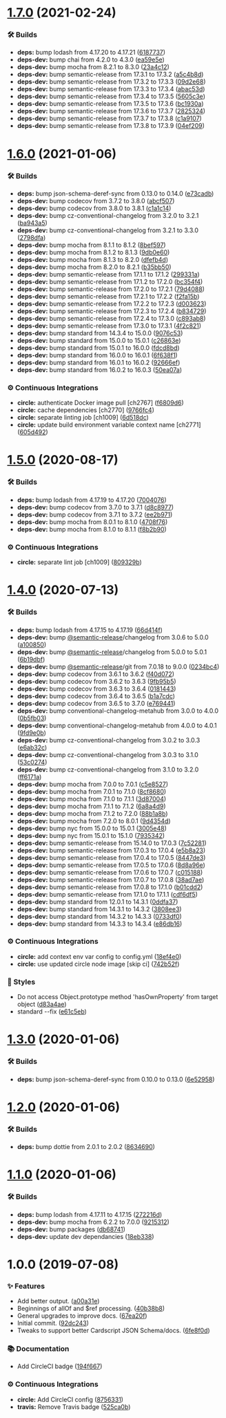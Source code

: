 # [1.7.0](https://github.com/wmfs/json-schema-markdown-a-tron/compare/v1.6.0...v1.7.0) (2021-02-24)


### 🛠 Builds

* **deps:** bump lodash from 4.17.20 to 4.17.21 ([6187737](https://github.com/wmfs/json-schema-markdown-a-tron/commit/618773738e510e124626db14a06ab230344ac0f7))
* **deps-dev:** bump chai from 4.2.0 to 4.3.0 ([ea59e5e](https://github.com/wmfs/json-schema-markdown-a-tron/commit/ea59e5e923fb61b93d07a66af533db6c2387b783))
* **deps-dev:** bump mocha from 8.2.1 to 8.3.0 ([23a4c12](https://github.com/wmfs/json-schema-markdown-a-tron/commit/23a4c1265cf7246d9a8f0ee2729224e57c10bfbb))
* **deps-dev:** bump semantic-release from 17.3.1 to 17.3.2 ([a5c4b8d](https://github.com/wmfs/json-schema-markdown-a-tron/commit/a5c4b8d422a1ba5eaffe1e77b3d4e472978d59d6))
* **deps-dev:** bump semantic-release from 17.3.2 to 17.3.3 ([09d2e68](https://github.com/wmfs/json-schema-markdown-a-tron/commit/09d2e6864edcc285e534f64fc016f15bc663576d))
* **deps-dev:** bump semantic-release from 17.3.3 to 17.3.4 ([abac53d](https://github.com/wmfs/json-schema-markdown-a-tron/commit/abac53de46ca86c63b399afa0f49f6e768d7b261))
* **deps-dev:** bump semantic-release from 17.3.4 to 17.3.5 ([5605c3e](https://github.com/wmfs/json-schema-markdown-a-tron/commit/5605c3e4e736f4fc4aca2b94aefc6c5e2e916b45))
* **deps-dev:** bump semantic-release from 17.3.5 to 17.3.6 ([bc1930a](https://github.com/wmfs/json-schema-markdown-a-tron/commit/bc1930aa2bf0daa722d2093c07c8651a2170e39c))
* **deps-dev:** bump semantic-release from 17.3.6 to 17.3.7 ([2825324](https://github.com/wmfs/json-schema-markdown-a-tron/commit/2825324e631fa00f702e6633cae365115f6e018b))
* **deps-dev:** bump semantic-release from 17.3.7 to 17.3.8 ([c1a9107](https://github.com/wmfs/json-schema-markdown-a-tron/commit/c1a91073802c2710f906fd5ec18bc39d0a3abab8))
* **deps-dev:** bump semantic-release from 17.3.8 to 17.3.9 ([04ef209](https://github.com/wmfs/json-schema-markdown-a-tron/commit/04ef2092c76bfd348e9394abe0c5f5c01feeead3))

# [1.6.0](https://github.com/wmfs/json-schema-markdown-a-tron/compare/v1.5.0...v1.6.0) (2021-01-06)


### 🛠 Builds

* **deps:** bump json-schema-deref-sync from 0.13.0 to 0.14.0 ([e73cadb](https://github.com/wmfs/json-schema-markdown-a-tron/commit/e73cadbdc6fb6cc9c20c506f7c3960cd6b4f0b8c))
* **deps-dev:** bump codecov from 3.7.2 to 3.8.0 ([abcf507](https://github.com/wmfs/json-schema-markdown-a-tron/commit/abcf50773b0b2a2b9372e33321f4a878b0ffd61c))
* **deps-dev:** bump codecov from 3.8.0 to 3.8.1 ([c1a1c14](https://github.com/wmfs/json-schema-markdown-a-tron/commit/c1a1c142d4dd3fd9d4fee902ea2341aaeeef8698))
* **deps-dev:** bump cz-conventional-changelog from 3.2.0 to 3.2.1 ([ba943a5](https://github.com/wmfs/json-schema-markdown-a-tron/commit/ba943a573da5a1f90d990131ab2a70d84f6a00c0))
* **deps-dev:** bump cz-conventional-changelog from 3.2.1 to 3.3.0 ([2798dfa](https://github.com/wmfs/json-schema-markdown-a-tron/commit/2798dfae5624f94fa4a82b5f37b699855d5c1012))
* **deps-dev:** bump mocha from 8.1.1 to 8.1.2 ([8bef597](https://github.com/wmfs/json-schema-markdown-a-tron/commit/8bef597bddb3b7e1bc6c56381795547c44cb554c))
* **deps-dev:** bump mocha from 8.1.2 to 8.1.3 ([9db0e60](https://github.com/wmfs/json-schema-markdown-a-tron/commit/9db0e60b8d176335fbaf5dc372bbcfb9f13945d9))
* **deps-dev:** bump mocha from 8.1.3 to 8.2.0 ([dfefb4d](https://github.com/wmfs/json-schema-markdown-a-tron/commit/dfefb4d3d73a3460de5ebd6efb153f9b666bff94))
* **deps-dev:** bump mocha from 8.2.0 to 8.2.1 ([b35bb50](https://github.com/wmfs/json-schema-markdown-a-tron/commit/b35bb50c0b3db5b9551007cde19c81f0ed681ace))
* **deps-dev:** bump semantic-release from 17.1.1 to 17.1.2 ([299331a](https://github.com/wmfs/json-schema-markdown-a-tron/commit/299331ac4ac94bbc9f26a3502594f551f2ca5463))
* **deps-dev:** bump semantic-release from 17.1.2 to 17.2.0 ([bc354f4](https://github.com/wmfs/json-schema-markdown-a-tron/commit/bc354f445638c0043e6d2be38f1d1e52c2e9ccf2))
* **deps-dev:** bump semantic-release from 17.2.0 to 17.2.1 ([79d4088](https://github.com/wmfs/json-schema-markdown-a-tron/commit/79d4088ff3d2e4dcfa13f9faf7f06804679fb750))
* **deps-dev:** bump semantic-release from 17.2.1 to 17.2.2 ([f2fa15b](https://github.com/wmfs/json-schema-markdown-a-tron/commit/f2fa15b86314fe3f93fc4427ece4f6a81b4611c3))
* **deps-dev:** bump semantic-release from 17.2.2 to 17.2.3 ([d003623](https://github.com/wmfs/json-schema-markdown-a-tron/commit/d003623f59ea1db40b1c4553cb45a565bb54c482))
* **deps-dev:** bump semantic-release from 17.2.3 to 17.2.4 ([b834729](https://github.com/wmfs/json-schema-markdown-a-tron/commit/b834729aa19769acfa894f4806ae127aed6cfff8))
* **deps-dev:** bump semantic-release from 17.2.4 to 17.3.0 ([c893ab8](https://github.com/wmfs/json-schema-markdown-a-tron/commit/c893ab80ed2975d3a135cabf4702b72715bd859a))
* **deps-dev:** bump semantic-release from 17.3.0 to 17.3.1 ([4f2c821](https://github.com/wmfs/json-schema-markdown-a-tron/commit/4f2c821f1c10f696c4a2840a09ce2ef44b5d2d17))
* **deps-dev:** bump standard from 14.3.4 to 15.0.0 ([9076c53](https://github.com/wmfs/json-schema-markdown-a-tron/commit/9076c531fa6c4cc2f6c5ef7035544f81dce91e93))
* **deps-dev:** bump standard from 15.0.0 to 15.0.1 ([c26863e](https://github.com/wmfs/json-schema-markdown-a-tron/commit/c26863e66d4bd0021f8927cb8b926129c9355d9d))
* **deps-dev:** bump standard from 15.0.1 to 16.0.0 ([fdcd8bd](https://github.com/wmfs/json-schema-markdown-a-tron/commit/fdcd8bdacf8776e0f40a4ef983dceef757280fd2))
* **deps-dev:** bump standard from 16.0.0 to 16.0.1 ([6f638f1](https://github.com/wmfs/json-schema-markdown-a-tron/commit/6f638f1765765a532671924583c522f18e6fd24c))
* **deps-dev:** bump standard from 16.0.1 to 16.0.2 ([92666ef](https://github.com/wmfs/json-schema-markdown-a-tron/commit/92666ef4549f3911481b265292989fb256b8d5ab))
* **deps-dev:** bump standard from 16.0.2 to 16.0.3 ([50ea07a](https://github.com/wmfs/json-schema-markdown-a-tron/commit/50ea07a40e3577583262f2a9025d68e693e5a5ac))


### ⚙️ Continuous Integrations

* **circle:** authenticate Docker image pull [ch2767] ([f6809d6](https://github.com/wmfs/json-schema-markdown-a-tron/commit/f6809d646a147f8a1f249fb3930228f90f7bedbe))
* **circle:** cache dependencies [ch2770] ([9766fc4](https://github.com/wmfs/json-schema-markdown-a-tron/commit/9766fc4ec849053bba3ad1fcca73fa3bcef6e46a))
* **circle:** separate linting job [ch1009] ([6d518dc](https://github.com/wmfs/json-schema-markdown-a-tron/commit/6d518dc47a0cc5b97af6d1a101fba2c79c9099f0))
* **circle:** update build environment variable context name [ch2771] ([605d492](https://github.com/wmfs/json-schema-markdown-a-tron/commit/605d4923cb23526d383ed7f2ea47f2b8358bc35d))

# [1.5.0](https://github.com/wmfs/json-schema-markdown-a-tron/compare/v1.4.0...v1.5.0) (2020-08-17)


### 🛠 Builds

* **deps:** bump lodash from 4.17.19 to 4.17.20 ([7004076](https://github.com/wmfs/json-schema-markdown-a-tron/commit/70040763aa51b6ae9820d6896d18e785c5340a81))
* **deps-dev:** bump codecov from 3.7.0 to 3.7.1 ([d8c8977](https://github.com/wmfs/json-schema-markdown-a-tron/commit/d8c89774126009081feff763f50a26b5ab525733))
* **deps-dev:** bump codecov from 3.7.1 to 3.7.2 ([ee2b971](https://github.com/wmfs/json-schema-markdown-a-tron/commit/ee2b971011cb81f383305b4dfe98a255ddc417f0))
* **deps-dev:** bump mocha from 8.0.1 to 8.1.0 ([4708f76](https://github.com/wmfs/json-schema-markdown-a-tron/commit/4708f76859fbcee03b0a0f4cf9844d31dec6a625))
* **deps-dev:** bump mocha from 8.1.0 to 8.1.1 ([f8b2b90](https://github.com/wmfs/json-schema-markdown-a-tron/commit/f8b2b90f0774254f6aced52e875afbdfe6320b2c))


### ⚙️ Continuous Integrations

* **circle:** separate lint job [ch1009] ([809329b](https://github.com/wmfs/json-schema-markdown-a-tron/commit/809329b1d4315dcb2005816709f4b25ecd09c276))

# [1.4.0](https://github.com/wmfs/json-schema-markdown-a-tron/compare/v1.3.0...v1.4.0) (2020-07-13)


### 🛠 Builds

* **deps:** bump lodash from 4.17.15 to 4.17.19 ([66d414f](https://github.com/wmfs/json-schema-markdown-a-tron/commit/66d414f6ea1f7cebc6fca101a6c3c827deee6026))
* **deps-dev:** bump [@semantic-release](https://github.com/semantic-release)/changelog from 3.0.6 to 5.0.0 ([a100850](https://github.com/wmfs/json-schema-markdown-a-tron/commit/a1008505a0d22fc0f5504ecc18f4312760f72843))
* **deps-dev:** bump [@semantic-release](https://github.com/semantic-release)/changelog from 5.0.0 to 5.0.1 ([6b19dbf](https://github.com/wmfs/json-schema-markdown-a-tron/commit/6b19dbfee58ee4cc10b1823679597cc36b0095b2))
* **deps-dev:** bump [@semantic-release](https://github.com/semantic-release)/git from 7.0.18 to 9.0.0 ([0234bc4](https://github.com/wmfs/json-schema-markdown-a-tron/commit/0234bc4ac4bf1cbcf9915253694380f42c3e3bc6))
* **deps-dev:** bump codecov from 3.6.1 to 3.6.2 ([f40d072](https://github.com/wmfs/json-schema-markdown-a-tron/commit/f40d0723fd427502c37a2881738c3139c6fbce2e))
* **deps-dev:** bump codecov from 3.6.2 to 3.6.3 ([9fb95b5](https://github.com/wmfs/json-schema-markdown-a-tron/commit/9fb95b56942d366b3b2dbe0692189f6b7ec10615))
* **deps-dev:** bump codecov from 3.6.3 to 3.6.4 ([0181443](https://github.com/wmfs/json-schema-markdown-a-tron/commit/0181443bbdd0afa3dbfdd21a1c0d11771490ad15))
* **deps-dev:** bump codecov from 3.6.4 to 3.6.5 ([b1a7cdc](https://github.com/wmfs/json-schema-markdown-a-tron/commit/b1a7cdc7e83adf44f230318f047bc0def44f25cd))
* **deps-dev:** bump codecov from 3.6.5 to 3.7.0 ([e769441](https://github.com/wmfs/json-schema-markdown-a-tron/commit/e769441db0d19d09d8a30d003d7b7fdb0fa0081d))
* **deps-dev:** bump conventional-changelog-metahub from 3.0.0 to 4.0.0 ([0b5fb03](https://github.com/wmfs/json-schema-markdown-a-tron/commit/0b5fb0314182daec306e55ffb598612bf5e4d53a))
* **deps-dev:** bump conventional-changelog-metahub from 4.0.0 to 4.0.1 ([9fd9e0b](https://github.com/wmfs/json-schema-markdown-a-tron/commit/9fd9e0bc75bc7aabc4a3346b25228338347e7dbe))
* **deps-dev:** bump cz-conventional-changelog from 3.0.2 to 3.0.3 ([e6ab32c](https://github.com/wmfs/json-schema-markdown-a-tron/commit/e6ab32ca0a9ce9db5afae9f6da6631ad5262464e))
* **deps-dev:** bump cz-conventional-changelog from 3.0.3 to 3.1.0 ([53c0274](https://github.com/wmfs/json-schema-markdown-a-tron/commit/53c0274514026648bcddf2b221b62e374e42d221))
* **deps-dev:** bump cz-conventional-changelog from 3.1.0 to 3.2.0 ([ff6171a](https://github.com/wmfs/json-schema-markdown-a-tron/commit/ff6171a45a7c9788713439d6fbe4e7abeb7ce3c8))
* **deps-dev:** bump mocha from 7.0.0 to 7.0.1 ([c5e8527](https://github.com/wmfs/json-schema-markdown-a-tron/commit/c5e85273e05d486566add8023a4c8bb07c98d4f7))
* **deps-dev:** bump mocha from 7.0.1 to 7.1.0 ([8cf8680](https://github.com/wmfs/json-schema-markdown-a-tron/commit/8cf8680786789c308aa2b3cdf46279091e1c4e50))
* **deps-dev:** bump mocha from 7.1.0 to 7.1.1 ([3d87004](https://github.com/wmfs/json-schema-markdown-a-tron/commit/3d87004be1782e8635a46561e0260ec17957971e))
* **deps-dev:** bump mocha from 7.1.1 to 7.1.2 ([6a8a4d9](https://github.com/wmfs/json-schema-markdown-a-tron/commit/6a8a4d91bf111bfeec220332309acae2e02fa99b))
* **deps-dev:** bump mocha from 7.1.2 to 7.2.0 ([88b1a8b](https://github.com/wmfs/json-schema-markdown-a-tron/commit/88b1a8b25203095e34878e17484181a8d34c260a))
* **deps-dev:** bump mocha from 7.2.0 to 8.0.1 ([9d4354d](https://github.com/wmfs/json-schema-markdown-a-tron/commit/9d4354deb3b09a52192e59184ad39bbcb0b04fbc))
* **deps-dev:** bump nyc from 15.0.0 to 15.0.1 ([3005e48](https://github.com/wmfs/json-schema-markdown-a-tron/commit/3005e485c10de28d2631b1b02311a697f7f26429))
* **deps-dev:** bump nyc from 15.0.1 to 15.1.0 ([7935342](https://github.com/wmfs/json-schema-markdown-a-tron/commit/7935342ec4386effc1839801f94c3898c6466952))
* **deps-dev:** bump semantic-release from 15.14.0 to 17.0.3 ([7c52281](https://github.com/wmfs/json-schema-markdown-a-tron/commit/7c52281549c1ca8edaf46f20284185166e0d303c))
* **deps-dev:** bump semantic-release from 17.0.3 to 17.0.4 ([e5b8a23](https://github.com/wmfs/json-schema-markdown-a-tron/commit/e5b8a23534618b4c0ff86481def3c53f51fe3340))
* **deps-dev:** bump semantic-release from 17.0.4 to 17.0.5 ([8447de3](https://github.com/wmfs/json-schema-markdown-a-tron/commit/8447de3676188642b486d7c76ce4078748f3fa42))
* **deps-dev:** bump semantic-release from 17.0.5 to 17.0.6 ([8d8a96e](https://github.com/wmfs/json-schema-markdown-a-tron/commit/8d8a96e6f7e42cf3e30bd539b2b8dae57beec052))
* **deps-dev:** bump semantic-release from 17.0.6 to 17.0.7 ([c015188](https://github.com/wmfs/json-schema-markdown-a-tron/commit/c015188bda92b27cdb4972b8d5b208e1f6361f6e))
* **deps-dev:** bump semantic-release from 17.0.7 to 17.0.8 ([38ad7ae](https://github.com/wmfs/json-schema-markdown-a-tron/commit/38ad7ae52fbbaf410ecc28de80d2f491ee9449ad))
* **deps-dev:** bump semantic-release from 17.0.8 to 17.1.0 ([b01cdd2](https://github.com/wmfs/json-schema-markdown-a-tron/commit/b01cdd276536bb6888b0580069a5f90631fb0604))
* **deps-dev:** bump semantic-release from 17.1.0 to 17.1.1 ([cdf6df5](https://github.com/wmfs/json-schema-markdown-a-tron/commit/cdf6df549fc93765d5f484736da0c8f457031321))
* **deps-dev:** bump standard from 12.0.1 to 14.3.1 ([0ddfa37](https://github.com/wmfs/json-schema-markdown-a-tron/commit/0ddfa37f7ca85eaef144863f0a22c571e040b95c))
* **deps-dev:** bump standard from 14.3.1 to 14.3.2 ([3808ee3](https://github.com/wmfs/json-schema-markdown-a-tron/commit/3808ee3eeda210bcaa15a247f19b369d861ed656))
* **deps-dev:** bump standard from 14.3.2 to 14.3.3 ([0733df0](https://github.com/wmfs/json-schema-markdown-a-tron/commit/0733df00bfab623b41834627b6774385688af90d))
* **deps-dev:** bump standard from 14.3.3 to 14.3.4 ([e86db16](https://github.com/wmfs/json-schema-markdown-a-tron/commit/e86db16e752e515a9465479205e9584fb2d578d6))


### ⚙️ Continuous Integrations

* **circle:** add context env var config to config.yml ([18ef4e0](https://github.com/wmfs/json-schema-markdown-a-tron/commit/18ef4e0752a3283ecfdf9d616fd025ff27b27f80))
* **circle:** use updated circle node image [skip ci] ([742b52f](https://github.com/wmfs/json-schema-markdown-a-tron/commit/742b52f802f8bde1f08ebc5d26d1f7825ef02bc9))


### 💎 Styles

* Do not access Object.prototype method 'hasOwnProperty' from target object ([d83a4ae](https://github.com/wmfs/json-schema-markdown-a-tron/commit/d83a4aeb170733ff3ebcbb9aecd0baa19e5d307c))
* standard --fix ([e61c5eb](https://github.com/wmfs/json-schema-markdown-a-tron/commit/e61c5eb0529d4fd99a2468714b8450cc888417be))

# [1.3.0](https://github.com/wmfs/json-schema-markdown-a-tron/compare/v1.2.0...v1.3.0) (2020-01-06)


### 🛠 Builds

* **deps:** bump json-schema-deref-sync from 0.10.0 to 0.13.0 ([6e52958](https://github.com/wmfs/json-schema-markdown-a-tron/commit/6e529583f43f9a484f97f14f929ce363da989aba))

# [1.2.0](https://github.com/wmfs/json-schema-markdown-a-tron/compare/v1.1.0...v1.2.0) (2020-01-06)


### 🛠 Builds

* **deps:** bump dottie from 2.0.1 to 2.0.2 ([8634690](https://github.com/wmfs/json-schema-markdown-a-tron/commit/86346905dc17bf1dd042a4f86803deaeccfc3e86))

# [1.1.0](https://github.com/wmfs/json-schema-markdown-a-tron/compare/v1.0.0...v1.1.0) (2020-01-06)


### 🛠 Builds

* **deps:** bump lodash from 4.17.11 to 4.17.15 ([272216d](https://github.com/wmfs/json-schema-markdown-a-tron/commit/272216d4ba12a496c385d1aefe851de66e116eda))
* **deps-dev:** bump mocha from 6.2.2 to 7.0.0 ([9215312](https://github.com/wmfs/json-schema-markdown-a-tron/commit/9215312c72169e726838e24e77bc554ff8a0119e))
* **deps-dev:** bump packages ([db68741](https://github.com/wmfs/json-schema-markdown-a-tron/commit/db68741537b1e4a5a4f5bf7d679773f891489ca2))
* **deps-dev:** update dev dependancies ([18eb338](https://github.com/wmfs/json-schema-markdown-a-tron/commit/18eb338c64efb7d20a8e61fee3198004bef13aae))

# 1.0.0 (2019-07-08)


### ✨ Features

* Add better output. ([a00a31e](https://github.com/wmfs/json-schema-markdown-a-tron/commit/a00a31e))
* Beginnings of allOf and $ref processing. ([40b38b8](https://github.com/wmfs/json-schema-markdown-a-tron/commit/40b38b8))
* General upgrades to improve docs. ([67ea20f](https://github.com/wmfs/json-schema-markdown-a-tron/commit/67ea20f))
* Initial commit. ([92dc243](https://github.com/wmfs/json-schema-markdown-a-tron/commit/92dc243))
* Tweaks to support better Cardscript JSON Schema/docs. ([6fe8f0d](https://github.com/wmfs/json-schema-markdown-a-tron/commit/6fe8f0d))


### 📚 Documentation

* Add CircleCI badge ([194f667](https://github.com/wmfs/json-schema-markdown-a-tron/commit/194f667))


### ⚙️ Continuous Integrations

* **circle:** Add CircleCI config ([8756331](https://github.com/wmfs/json-schema-markdown-a-tron/commit/8756331))
* **travis:** Remove Travis badge ([525ca0b](https://github.com/wmfs/json-schema-markdown-a-tron/commit/525ca0b))
